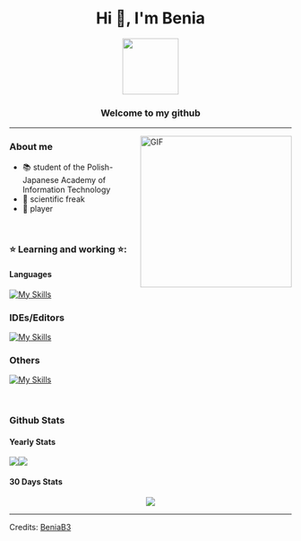 
<h1 align="center">Hi 👋, I'm Benia</h1>
<div id="header" align="center">

  <img src="https://media.giphy.com/media/v1.Y2lkPTc5MGI3NjExZmFmZTExYTBjNjI3ZTEyYTIwMDhjN2E2YzNiMDhlMDU1NDg1MmRkMyZjdD1n/6vj5quVNRhoQw/giphy.gif" width="100"/>
</div>
<h3 align="center">Welcome to my github </h3>





----






<img align="right" height="270px" alt="GIF" src="https://user-images.githubusercontent.com/104169955/221680189-a0f02da4-2548-4565-a786-71201db22a46.gif" />

### About me
- 📚 student of the Polish-Japanese Academy of Information Technology
- 🌌 scientific freak
- 👾 player

<br>

### ⭐ Learning and working ⭐: 
#### Languages
[![My Skills](https://skillicons.dev/icons?i=java,python,cpp,&theme=dark)](https://skillicons.dev)

### IDEs/Editors

[![My Skills](https://skillicons.dev/icons?i=vscode,idea,vim&theme=dark)](https://skillicons.dev)

### Others
[![My Skills](https://skillicons.dev/icons?i=git&theme=dark)](https://skillicons.dev)


   

<br>



### Github Stats

#### Yearly Stats

<div style="display: flex;">
    <a href="https://wakatime.com"><img src="https://wakatime.com/share/@BeniaB3/d0d27719-8f86-49e2-b351-334c4606879c.png" /></a>
    <a href="https://wakatime.com"><img src="https://wakatime.com/share/@BeniaB3/6b17605b-5d20-43e3-ad23-75fb892f3bc9.png" /></a>
</div>

#### 30 Days Stats

<div style="text-align: center;">
  <a href="https://wakatime.com"><img src="https://wakatime.com/share/@BeniaB3/cf7adeab-ccba-4ae5-9871-36dcf2de8551.png" /></a>
</div>

-----
Credits: [BeniaB3](https://github.com/beniab3)




